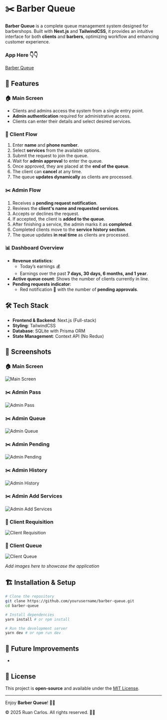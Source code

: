 # ✂️ Barber Queue

**Barber Queue** is a complete queue management system designed for barbershops. Built with **Next.js** and **TailwindCSS**, it provides an intuitive interface for both **clients** and **barbers**, optimizing workflow and enhancing customer experience.

### App Here 👇👇
<a href="https://barber-queue-pied.vercel.app" target="_blank" rel="noopener noreferrer">Barber Queue</a>

## 🚀 Features

### 🏠 Main Screen

- Clients and admins access the system from a single entry point.
- **Admin authentication** required for administrative access.
- Clients can enter their details and select desired services.

### 👤 Client Flow

1. Enter **name** and **phone number**.
2. Select **services** from the available options.
3. Submit the request to join the queue.
4. Wait for **admin approval** to enter the queue.
5. Once approved, they are placed at the **end of the queue**.
6. The client can **cancel** at any time.
7. The queue **updates dynamically** as clients are processed.

### ✂️ Admin Flow

1. Receives a **pending request notification**.
2. Reviews the **client's name and requested services**.
3. Accepts or declines the request.
4. If accepted, the client is **added to the queue**.
5. After finishing a service, the admin marks it as **completed**.
6. Completed clients move to the **service history section**.
7. The queue updates **in real time** as clients are processed.

### 📊 Dashboard Overview

- **Revenue statistics**:
  - Today’s earnings 💰
  - Earnings over the past **7 days, 30 days, 6 months, and 1 year**.
- **Active queue count**: Shows the number of clients currently in line.
- **Pending requests indicator**:
  - Red notification 🔴 with the number of **pending approvals**.

## 🛠️ Tech Stack

- **Frontend & Backend**: Next.js (Full-stack)
- **Styling**: TailwindCSS
- **Database**: SQLite with Prisma ORM
- **State Management**: Context API (No Redux)

## 📸 Screenshots

### 🏠 Main Screen
![Main Screen](./assets/screenshots/1.png)

### ✂️ Admin Pass
![Admin Pass](./assets/screenshots/admin1.png)

### ✂️ Admin Queue
![Admin Queue](./assets/screenshots/queueadmin.png)

### ✂️ Admin Pending
![Admin Pending](./assets/screenshots/pending.png)

### ✂️ Admin History
![Admin History](./assets/screenshots/history.png)

### ✂️ Admin Add Services
![Admin Add Services](./assets/screenshots/addservices.png)


### 👤 Client Requisition
![Client Requisition](./assets/screenshots/clientside.png)

### 👤 Client Queue
![Client Queue](./assets/screenshots/clientqueue.png)


*Add images here to showcase the application*

## 🏗️ Installation & Setup

```bash
# Clone the repository
git clone https://github.com/yourusername/barber-queue.git
cd barber-queue

# Install dependencies
yarn install # or npm install

# Run the development server
yarn dev # or npm run dev
```

## 🎯 Future Improvements

-

## 📜 License

This project is **open-source** and available under the [MIT License](LICENSE).

---

Enjoy **Barber Queue**! 🚀💈

© 2025 Ruan Carlos. All rights reserved. 🚀💈

